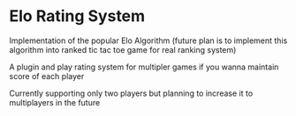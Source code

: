 # Elo Rating System

Implementation of the popular Elo Algorithm
(future plan is to implement this algorithm into ranked tic tac toe game for real ranking system)

A plugin and play rating system for multipler games if you wanna maintain score of each player

Currently supporting only two players but planning to increase it to multiplayers in the future
